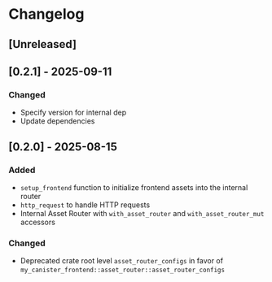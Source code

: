 # Changelog

## [Unreleased]

## [0.2.1] - 2025-09-11

### Changed

- Specify version for internal dep
- Update dependencies

## [0.2.0] - 2025-08-15

### Added

- `setup_frontend` function to initialize frontend assets into the internal router
- `http_request` to handle HTTP requests
- Internal Asset Router with `with_asset_router` and `with_asset_router_mut` accessors

### Changed

- Deprecated crate root level `asset_router_configs` in favor of `my_canister_frontend::asset_router::asset_router_configs`

